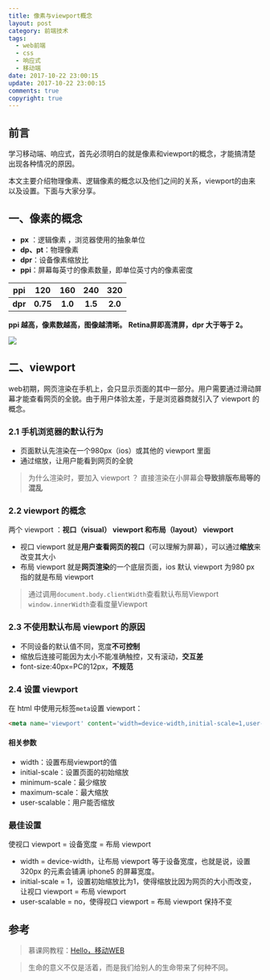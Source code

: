 ```yaml
---
title: 像素与viewport概念
layout: post
category: 前端技术
tags:
  - web前端
  - css
  - 响应式
  - 移动端
date: 2017-10-22 23:00:15
update: 2017-10-22 23:00:15
comments: true
copyright: true
---
```

## 前言

学习移动端、响应式，首先必须明白的就是像素和viewport的概念，才能搞清楚出现各种情况的原因。

本文主要介绍物理像素、逻辑像素的概念以及他们之间的关系，viewport的由来以及设置。下面与大家分享。

<!-- more -->
## 一、像素的概念

- **px** ：逻辑像素 ，浏览器使用的抽象单位
- **dp、pt**：物理像素
- **dpr**：设备像素缩放比
- **ppi**：屏幕每英寸的像素数量，即单位英寸内的像素密度

| ppi | 120 | 160 | 240 | 320 |
|:----:|:-----:|:-----:|:-----:|:-----:|
| **dpr** | **0.75** | **1.0**| **1.5** | **2.0** |

**ppi 越高，像素数越高，图像越清晰。**
**Retina屏即高清屏，dpr 大于等于 2。**

![](http://upload-images.jianshu.io/upload_images/7295449-25570b746afcccd5.png?imageMogr2/auto-orient/strip%7CimageView2/2/w/1240)

## 二、viewport 

web初期，网页渲染在手机上，会只显示页面的其中一部分。用户需要通过滑动屏幕才能查看网页的全貌。由于用户体验太差，于是浏览器商就引入了 viewport 的概念。

### 2.1 手机浏览器的默认行为

- 页面默认先渲染在一个980px（ios）或其他的 viewport 里面
- 通过缩放，让用户能看到网页的全貌

>为什么渲染时，要加入 viewport ？
直接渲染在小屏幕会**导致排版布局等的混乱**

### 2.2 viewport 的概念
两个 viewport ：**视口（visual） viewport **和**布局（layout） viewport**

- 视口 viewport 就是**用户查看网页的视口**（可以理解为屏幕），可以通过**缩放**来改变其大小
- 布局 viewport 就是**网页渲染**的一个底层页面，ios 默认 viewport 为980 px 指的就是布局 viewport

>通过调用`document.body.clientWidth`查看默认布局Viewport
`window.innerWidth`查看度量Viewport

### 2.3 不使用默认布局 viewport 的原因

- 不同设备的默认值不同，宽度**不可控制**
- 缩放后连接可能因为太小不能准确触控，又有滚动，**交互差**
- font-size:40px=PC的12px，**不规范**

### 2.4 设置 viewport
在 html 中使用元标签`meta`设置 viewport：
```html
<meta name='viewport' content='width=device-width,initial-scale=1,user-scalabel=no'>
```
#### 相关参数
- width：设置布局viewport的值
- initial-scale：设置页面的初始缩放
- minimum-scale：最少缩放
- maximum-scale：最大缩放
- user-scalable：用户能否缩放 

### 最佳设置
使视口 viewport = 设备宽度 = 布局 viewport

- width = device-width，让布局 viewport 等于设备宽度，也就是说，设置 320px 的元素会铺满 iphone5 的屏幕宽度。
- initial-scale = 1，设置初始缩放比为1，使得缩放比因为网页的大小而改变，让视口 viewport = 布局 viewport
- user-scalable = no，使得视口 viewport = 布局 viewport 保持不变


## 参考
>慕课网教程：[Hello，移动WEB](http://www.imooc.com/learn/494)

<blockquote class="blockquote-center">生命的意义不仅是活着，而是我们给别人的生命带来了何种不同。</blockquote>